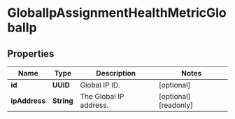 

# GlobalIpAssignmentHealthMetricGlobalIp


## Properties

| Name | Type | Description | Notes |
|------------ | ------------- | ------------- | -------------|
|**id** | **UUID** | Global IP ID. |  [optional] |
|**ipAddress** | **String** | The Global IP address. |  [optional] [readonly] |



